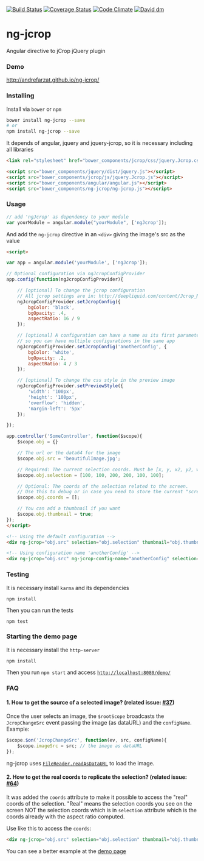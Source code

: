 [![Build Status](https://travis-ci.org/andrefarzat/ng-jcrop.svg?branch=master)](https://travis-ci.org/andrefarzat/ng-jcrop)
[![Coverage Status](https://coveralls.io/repos/andrefarzat/ng-jcrop/badge.png)](https://coveralls.io/r/andrefarzat/ng-jcrop)
[![Code Climate](https://codeclimate.com/github/andrefarzat/ng-jcrop/badges/gpa.svg)](https://codeclimate.com/github/andrefarzat/ng-jcrop)
[![David dm](https://david-dm.org/andrefarzat/ng-jcrop.svg)](https://david-dm.org/andrefarzat/ng-jcrop)

ng-jcrop
========

Angular directive to jCrop jQuery plugin


### Demo

http://andrefarzat.github.io/ng-jcrop/


### Installing

Install via `bower` or `npm`

```sh
bower install ng-jcrop --save
# or
npm install ng-jcrop --save
```


It depends of angular, jquery and jquery-jcrop, so it is necessary including all libraries

```html
<link rel="stylesheet" href="bower_components/jcrop/css/jquery.Jcrop.css" />

<script src="bower_components/jquery/dist/jquery.js"></script>
<script src="bower_components/jcrop/js/jquery.Jcrop.js"></script>
<script src="bower_components/angular/angular.js"></script>
<script src="bower_components/ng-jcrop/ng-jcrop.js"></script>
```

### Usage

```js
// add 'ngJcrop' as dependency to your module
var yourModule = angular.module("yourModule", ['ngJcrop']);
```

And add the `ng-jcrop` directive in an `<div>` giving the
image's src as the value
```html
<script>

var app = angular.module('yourModule', ['ngJcrop']);

// Optional configuration via ngJcropConfigProvider
app.config(function(ngJcropConfigProvider){

    // [optional] To change the jcrop configuration
    // All jcrop settings are in: http://deepliquid.com/content/Jcrop_Manual.html#Setting_Options
    ngJcropConfigProvider.setJcropConfig({
        bgColor: 'black',
        bgOpacity: .4,
        aspectRatio: 16 / 9
    });

    // [optional] A configuration can have a name as its first parameter,
    // so you can have multiple configurations in the same app
    ngJcropConfigProvider.setJcropConfig('anotherConfig', {
        bgColor: 'white',
        bgOpacity: .2,
        aspectRatio: 4 / 3
    });

    // [optional] To change the css style in the preview image
    ngJcropConfigProvider.setPreviewStyle({
        'width': '100px',
        'height': '100px',
        'overflow': 'hidden',
        'margin-left': '5px'
    });

});

app.controller('SomeController', function($scope){
    $scope.obj = {}

    // The url or the data64 for the image
    $scope.obj.src = 'beautifulImage.jpg';

    // Required: The current selection coords. Must be [x, y, x2, y2, w, h]
    $scope.obj.selection = [100, 100, 200, 200, 100, 100];

    // Optional: The coords of the selection related to the screen.
    // Use this to debug or in case you need to store the current "screen" value to replicate the same selection later
    $scope.obj.coords = [];

    // You can add a thumbnail if you want
    $scope.obj.thumbnail = true;
});
</script>

<!-- Using the default configuration -->
<div ng-jcrop="obj.src" selection="obj.selection" thumbnail="obj.thumbnail"></div>

<!-- Using configuration name 'anotherConfig' -->
<div ng-jcrop="obj.src" ng-jcrop-config-name="anotherConfig" selection="obj.selection" thumbnail="obj.thumbnail"></div>
````

### Testing

It is necessary install `karma` and its dependencies
```shell
npm install
```

Then you can run the tests
```shell
npm test
```


### Starting the demo page

It is necessary install the `http-server`
```shell
npm install
```

Then you run `npm start` and access [`http://localhost:8080/demo/`](http://localhost:8080/demo/)


### FAQ

#### 1. How to get the source of a selected image? (related issue: [#37](https://github.com/andrefarzat/ng-jcrop/issues/37))
Once the user selects an image, the `$rootScope` broadcasts the `JcropChangeSrc` event passing
the image (as dataURL) and the `configName`. Example:
```js
$scope.$on('JcropChangeSrc', function(ev, src, configName){
    $scope.imageSrc = src; // the image as dataURL
});
```
ng-jcrop uses [`FileReader.readAsDataURL`](https://developer.mozilla.org/en-US/docs/Web/API/FileReader/readAsDataURL)
to load the image.


#### 2. How to get the real coords to replicate the selection? (related issue: [#64](https://github.com/andrefarzat/ng-jcrop/issues/64))
It was added the `coords` attribute to make it possible to access the "real" coords of the selection.
"Real" means the selection coords you see on the screen NOT the selection coords which is in `selection` attribute
which is the coords already with the aspect ratio computed.

Use like this to access the `coords`:
```html
<div ng-jcrop="obj.src" selection="obj.selection" thumbnail="obj.thumbnail" coords="obj.coords"></div>
```
You can see a better example at the [demo page](http://andrefarzat.github.io/ng-jcrop/)